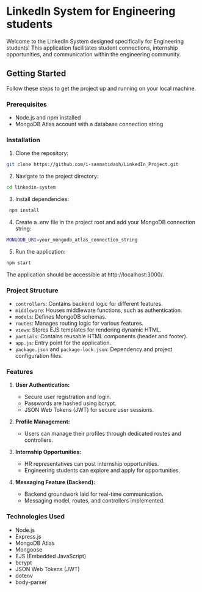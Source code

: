 # LinkedIn System for Engineering students

Welcome to the LinkedIn System designed specifically for Engineering students! This application facilitates student connections, internship opportunities, and communication within the engineering community.

## Getting Started

Follow these steps to get the project up and running on your local machine.

### Prerequisites

- Node.js and npm installed
- MongoDB Atlas account with a database connection string

### Installation

1. Clone the repository:

```bash
git clone https://github.com/i-sanmatidash/LinkedIn_Project.git
```

2. Navigate to the project directory:

```bash
cd linkedin-system
```

3. Install dependencies:

```bash
 npm install
```

4. Create a .env file in the project root and add your MongoDB connection string:

```bash
MONGODB_URI=your_mongodb_atlas_connection_string
```

5. Run the application:

```bash
npm start
```

The application should be accessible at http://localhost:3000/.

### Project Structure

- `controllers`: Contains backend logic for different features.
- `middleware`: Houses middleware functions, such as authentication.
- `models`: Defines MongoDB schemas.
- `routes`: Manages routing logic for various features.
- `views`: Stores EJS templates for rendering dynamic HTML.
- `partials`: Contains reusable HTML components (header and footer).
- `app.js`: Entry point for the application.
- `package.json` and `package-lock.json`: Dependency and project configuration files.

### Features

1. **User Authentication:**

   - Secure user registration and login.
   - Passwords are hashed using bcrypt.
   - JSON Web Tokens (JWT) for secure user sessions.

2. **Profile Management:**

   - Users can manage their profiles through dedicated routes and controllers.

3. **Internship Opportunities:**

   - HR representatives can post internship opportunities.
   - Engineering students can explore and apply for opportunities.

4. **Messaging Feature (Backend):**
   - Backend groundwork laid for real-time communication.
   - Messaging model, routes, and controllers implemented.

### Technologies Used

- Node.js
- Express.js
- MongoDB Atlas
- Mongoose
- EJS (Embedded JavaScript)
- bcrypt
- JSON Web Tokens (JWT)
- dotenv
- body-parser

```

```
